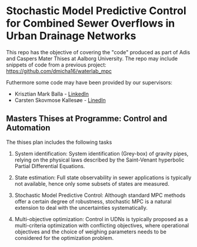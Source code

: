 # Stochastic Model Predictive Control for Combined Sewer Overflows in Urban Drainage Networks
This repo has the objective of covering the "code" produced as part of Adis and Caspers Mater Thises at Aalborg University.
The repo may include snippets of code from a previous project: https://github.com/dmicha16/waterlab_mpc

Futhermore some code may have been provided by our supervisors:
- Krisztian Mark Balla - [LinkedIn](https://www.linkedin.com/in/krisztian-mark-balla-ba6484191/)
- Carsten Skovmose Kallesøe - [LinedIn](https://www.linkedin.com/in/carsten-skovmose-kalles%C3%B8e-97b5865/)

## Masters Thises at Programme: Control and Automation 
The thises plan includes the following tasks

1. System identification:
System identification (Grey-box) of gravity pipes, relying on the physical
laws described by the Saint-Venant hyperbolic Partial Differential
Equations.

2. State estimation:
Full state observability in sewer applications is typically not available,
hence only some subsets of states are measured.

3. Stochastic Model Predictive Control:
Although standard MPC methods offer a certain degree of robustness,
stochastic MPC is a natural extension to deal with the uncertainties
systematically.

4. Multi-objective optimization:
Control in UDNs is typically proposed as a multi-criteria optimization with
conflicting objectives, where operational objectives and the choice of
weighing parameters needs to be considered for the optimization
problem.
